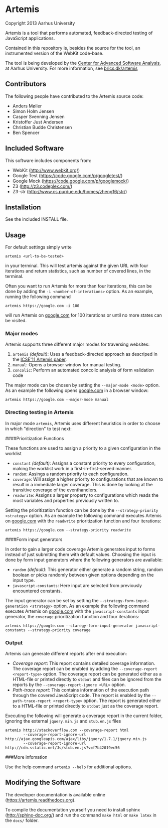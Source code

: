 Artemis
=======

Copyright 2013 Aarhus University

Artemis is a tool that performs automated, feedback-directed testing
of JavaScript applications.

Contained in this repository is, besides the source for the tool, an
instrumented version of the WebKit code-base.

The tool is being developed by the [Center for Advanced Software Analysis](http://cs.au.dk/CASA/), at Aarhus University. For more information, see [brics.dk/artemis](http://brics.dk/artemis/)

Contributors
------------

The following people have contributed to the Artemis source code:

* Anders Møller
* Simon Holm Jensen
* Casper Svenning Jensen
* Kristoffer Just Andersen
* Christian Budde Christensen
* Ben Spencer

Included Software
-----------------

This software includes components from:

* WebKit (http://www.webkit.org/)
* Google Test (https://code.google.com/p/googletest/)
* Google Mock (https://code.google.com/p/googlemock/)
* Z3 (http://z3.codeplex.com/)
* Z3-str (http://www.cs.purdue.edu/homes/zheng16/str/)

Installation 
------------

See the included INSTALL file.

Usage
-----

For default settings simply write 

    artemis <url-to-be-tested>

in your terminal. This will test artemis against the given URL with four iterations and return statistics, such as number of covered lines,  in the terminal. 

Often you want to run Artemis for more than four iterations, this can be done by adding the `-i <number-of-interations>` option. 
As an example, running the following command

    artemis https://google.com -i 100 

will run Artemis on [google.com](http://google.com) for 100 iterations or until no more states can be visited. 

### Major modes
Artemis supports three different major modes for traversing websites: 

1. `artemis` *(default)*: Uses a feedback-directed approach as descriped in the [ICSE'11 Artemis paper](http://cs.au.dk/~amoeller/papers/artemis/paper.pdf).
2. `manual`: Opens a browser window for manual testing.  
3. `concolic`: Perform an automated concolic analysis of form validation code

The major mode can be chosen by setting the `--major-mode <mode>` option. As an example the following opens [google.com](https://google.com) in a browser window:

    artemis https://google.com --major-mode manual 

### Directing testing in Artemis
In major mode `artemis`, Artemis uses different heuristics in order to choose in which "direction" to test next: 
 
####Prioritization Functions

These functions are used to assign a priority to a given configuration in the worklist

 * `constant` *(default)*: Assigns a constant priority to every configuration, making the worklist work in a first-in-first-served manner. 
 * `random`: Assings a random priority to each configuration.
 * `coverage`: Will assign a higher priority to configurations that are known to result in a immediate larger coverage. This is done by looking at the transitive coverage of the eventhandlers. 
 * `readwrite`: Assigns a larger property to configurations which reads the most variables and properties previously written to.   

Setting the prioritization function can be done by the `--strategy-priority <strategy>` option. As an example the following command executes Artemis on [google.com](https://google.com) with the `readwrite` prioritization function and four iterations: 

    artemis https://google.com --strategy-priority readwrite



####Form input generators

In order to gain a larger code coverage Artemis generates input to forms instead of just submitting them with default values. Choosing the input is done by form input generators where the following generators are available:  

 * `random` *(default)*: This generator either generate a random string, random boolean or picks randomly between given options depending on the input type.  
 * `javascript-constants`: Here input are selected from previously encountered constants. 

The input generator can be set by setting the `--strategy-form-input-generation <strategy>` option. As an example the following command executes Artemis on [google.com](https://google.com) with the `javascript-constants` input generator, the `coverage` prioritization function and four iterations: 

    artemis https://google.com --staregy-form-input-generator javascript-constants --strategy-priority coverage 

### Output

Artemis can generate different reports after end execution:

* *Coverage report*: This report contains detailed coverage information. The coverage report can be enabled by adding the `--coverage-report <report-type>` option. The coverage report can be generated either as a HTML-file or printed directly to `stdout` and files can be ignored from the reports by the `--coverage-report-ignore <URL>` option. 
* *Path-trace report*: This contains information of the execution path through the covered JavaScript code. The report is enabled by the `--path-trace-report <report-type>` option. The report is generated either to a HTML-file or printed directly to `stdout` just as the coverage report.  

Executing the following will generate a coverage report in the current folder, ignoring the external `jquery.min.js` and `stub.en.js` files

    artemis http://stackoverflow.com --coverage-report html 
            --coverage-report-ignore-url http://ajax.googleapis.com/ajax/libs/jquery/1.7.1/jquery.min.js  
            --coverage-report-ignore-url http://cdn.sstatic.net/Js/stub.en.js?v=f7b42019ec56 

###More infomation

Use the help command `artemis --help` for additional options.

Modifying the Software
----------------------

The developer documentation is available online (https://artemis.readthedocs.org).

To compile the documentation yourself you need to install sphinx (http://sphinx-doc.org/) and run the command ``make html`` or ``make latex`` in the ``docs/`` folder.
